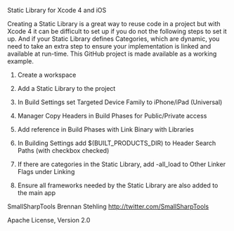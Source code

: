 Static Library for Xcode 4 and iOS

Creating a Static Library is a great way to reuse code in a project but with Xcode 4 it can be 
difficult to set up if you do not the following steps to set it up. And if your Static Library
defines Categories, which are dynamic, you need to take an extra step to ensure your implementation
is linked and available at run-time. This GitHub project is made available as a working example.

1) Create a workspace

2) Add a Static Library to the project

3) In Build Settings set Targeted Device Family to iPhone/iPad (Universal)

4) Manager Copy Headers in Build Phases for Public/Private access

5) Add reference in Build Phases with Link Binary with Libraries

6) In Building Settings add $(BUILT_PRODUCTS_DIR) to Header Search Paths (with checkbox checked)

7) If there are categories in the Static Library, add -all_load to Other Linker Flags under Linking

8) Ensure all frameworks needed by the Static Library are also added to the main app

SmallSharpTools
Brennan Stehling
http://twitter.com/SmallSharpTools

Apache License, Version 2.0
